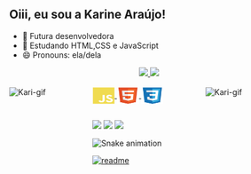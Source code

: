 ## Oiii, eu sou a Karine Araújo! 

- 🔭 Futura desenvolvedora 
- 🌱 Estudando HTML,CSS e JavaScript 
- 😄 Pronouns: ela/dela

<div align="center">
  <a href="https://github.com/imkarine197">
  <img height="180em" src="https://github-readme-stats.vercel.app/api?username=imkarine197&show_icons=true&theme=synthwave&include_all_commits=true&count_private=true"/>
  <img height="180em" src="https://github-readme-stats.vercel.app/api/top-langs/?username=imkarine197&layout=compact&langs_count=7&theme=synthwave"/>
</div>
    

<div style="display: inline_block"><br>
  <img align="center" alt="Rafa-Js" height="30" width="40" src="https://raw.githubusercontent.com/devicons/devicon/master/icons/javascript/javascript-plain.svg">
  <img align="center" alt="Rafa-HTML" height="30" width="40" src="https://raw.githubusercontent.com/devicons/devicon/master/icons/html5/html5-original.svg">
  <img align="center" alt="Rafa-CSS" height="30" width="40" src="https://raw.githubusercontent.com/devicons/devicon/master/icons/css3/css3-original.svg">
<img align="right" alt="Kari-gif" height="170" width="150" src="https://media.giphy.com/media/cRvmI71o2PrHs6wbPl/giphy.gif">
  <img align="left" alt="Kari-gif" height="170" width="150" src="https://media.giphy.com/media/xThuWu82QD3pj4wvEQ/giphy.gif">
  </div>
  
  ##

  <div>
   
  <a href="https://www.instagram.com/_imkaraujo197" target="_blank"><img src="https://img.shields.io/badge/-Instagram-%23E4405F?style=for-the-badge&logo=instagram&logoColor=white" target="_blank"></a>
  <a href = "mailto:araujokarine62@gmail.com"><img src="https://img.shields.io/badge/-Gmail-%23333?style=for-the-badge&logo=gmail&logoColor=white" target="_blank"></a>
  <a href="https://www.linkedin.com/in/karine-ara%C3%BAjo-8ba355155/" target="_blank"><img src="https://img.shields.io/badge/-LinkedIn-%230077B5?style=for-the-badge&logo=linkedin&logoColor=white" target="_blank"></a> 
   
   ![Snake animation](https://github.com/imkarine197/imkarine197/blob/output/github-contribution-grid-snake.svg)
  
  </div

   [![readme](https://github-readme-stats.vercel.app/api/pin/?username=imkarine197&repo=imkarine197&theme=react)](https://github.com/imkarine197/imkarine197)
